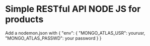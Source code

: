 # Simple RESTful API NODE JS for products

Add a nodemon.json with 
{
  "env": {
    "MONGO_ATLAS_USR": yourusr,
    "MONGO_ATLAS_PASSWD": your password
  }
}